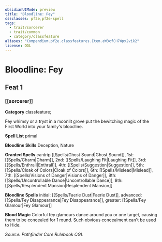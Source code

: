 ```yaml
---
obsidianUIMode: preview
title: "Bloodline: Fey"
cssclasses: pf2e,pf2e-spell
tags:
  - trait/sorcerer
  - trait/common
  - category/classfeature
aliases: "Compendium.pf2e.classfeatures.Item.eW3cfCH7Wpx2vik2"
license: OGL
---
```

# Bloodline: Fey
## Feat 1
### [[sorcerer]]

**Category** classfeature; 




Fey whimsy or a tryst in a moonlit grove put the bewitching magic of the First World into your family's bloodline.

**Spell List** primal

**Bloodline Skills** Deception, Nature

**Granted Spells** cantrip [[Spells/Ghost Sound|Ghost Sound]], 1st: [[Spells/Charm|Charm]], 2nd: [[Spells/Laughing Fit|Laughing Fit]], 3rd: [[Spells/Enthrall|Enthrall]], 4th: [[Spells/Suggestion|Suggestion]], 5th: [[Spells/Cloak of Colors|Cloak of Colors]], 6th: [[Spells/Mislead|Mislead]], 7th: [[Spells/Visions of Danger|Visions of Danger]], 8th: [[Spells/Uncontrollable Dance|Uncontrollable Dance]], 9th: [[Spells/Resplendent Mansion|Resplendent Mansion]]

**Bloodline Spells** initial: [[Spells/Faerie Dust|Faerie Dust]], advanced: [[Spells/Fey Disappearance|Fey Disappearance]], greater: [[Spells/Fey Glamour|Fey Glamour]]

**Blood Magic** Colorful fey glamours dance around you or one target, causing them to be concealed for 1 round. Such obvious concealment can't be used to Hide.

*Source: Pathfinder Core Rulebook*
*OGL*